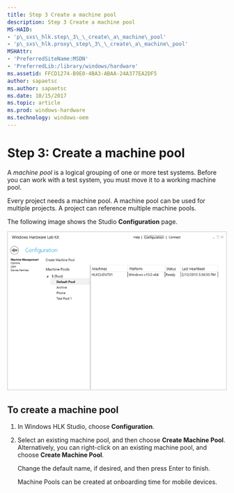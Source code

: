 ```yaml
---
title: Step 3 Create a machine pool
description: Step 3 Create a machine pool
MS-HAID:
- 'p\_sxs\_hlk.step\_3\_\_create\_a\_machine\_pool'
- 'p\_sxs\_hlk.proxy\_step\_3\_\_create\_a\_machine\_pool'
MSHAttr:
- 'PreferredSiteName:MSDN'
- 'PreferredLib:/library/windows/hardware'
ms.assetid: FFCD1274-B9E0-4BA3-ABAA-24A377EA2DF5
author: sapaetsc
ms.author: sapaetsc
ms.date: 10/15/2017
ms.topic: article
ms.prod: windows-hardware
ms.technology: windows-oem
---
```


# Step 3: Create a machine pool


A *machine pool* is a logical grouping of one or more test systems. Before you can work with a test system, you must move it to a working machine pool.

Every project needs a machine pool. A machine pool can be used for multiple projects. A project can reference multiple machine pools.

The following image shows the Studio **Configuration** page.

![hlk studio configuration page](images/hlk-studio-configuration-page.png)

## <span id="To_create_a_machine_pool"></span><span id="to_create_a_machine_pool"></span><span id="TO_CREATE_A_MACHINE_POOL"></span>To create a machine pool


1.  In Windows HLK Studio, choose **Configuration**.

2.  Select an existing machine pool, and then choose **Create Machine Pool**. Alternatively, you can right-click on an existing machine pool, and choose **Create Machine Pool**.

    Change the default name, if desired, and then press Enter to finish.

    Machine Pools can be created at onboarding time for mobile devices.

     

 

 






